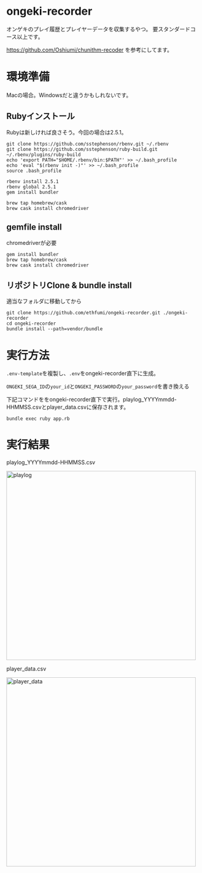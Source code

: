 # ongeki-recorder

オンゲキのプレイ履歴とプレイヤーデータを収集するやつ。
要スタンダードコース以上です。

https://github.com/Oshiumi/chunithm-recoder を参考にしてます。

# 環境準備

Macの場合。Windowsだと違うかもしれないです。

## Rubyインストール

Rubyは新しければ良さそう。今回の場合は2.5.1。
```
git clone https://github.com/sstephenson/rbenv.git ~/.rbenv
git clone https://github.com/sstephenson/ruby-build.git ~/.rbenv/plugins/ruby-build
echo 'export PATH="$HOME/.rbenv/bin:$PATH"' >> ~/.bash_profile
echo 'eval "$(rbenv init -)"' >> ~/.bash_profile
source .bash_profile 

rbenv install 2.5.1
rbenv global 2.5.1
gem install bundler

brew tap homebrew/cask
brew cask install chromedriver
```

## gemfile install

chromedriverが必要
```
gem install bundler
brew tap homebrew/cask
brew cask install chromedriver
```

## リポジトリClone & bundle install

適当なフォルダに移動してから
```
git clone https://github.com/ethfumi/ongeki-recorder.git ./ongeki-recorder
cd ongeki-recorder
bundle install --path=vendor/bundle
```

# 実行方法

`.env-template`を複製し、`.env`をongeki-recorder直下に生成。

`ONGEKI_SEGA_ID`の`your_id`と`ONGEKI_PASSWORD`の`your_password`を書き換える

下記コマンドををongeki-recorder直下で実行。playlog_YYYYmmdd-HHMMSS.csvとplayer_data.csvに保存されます。
```
bundle exec ruby app.rb
```

# 実行結果

playlog_YYYYmmdd-HHMMSS.csv

<img width="493" alt="playlog" src="https://user-images.githubusercontent.com/2544432/46259172-d2b49a00-c510-11e8-8886-61e66e442c28.png">

player_data.csv

<img width="493" alt="player_data" src="https://user-images.githubusercontent.com/2544432/46259202-22936100-c511-11e8-9474-2747bde33ba8.png">
